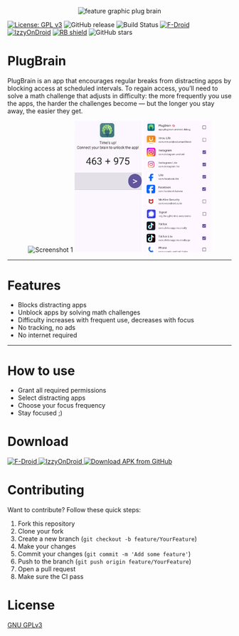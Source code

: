 <p align="center">
  <img src="fastlane/metadata/android/en-US/images/featureGraphic.png" alt="feature graphic plug brain"/>


[![License: GPL v3](https://img.shields.io/badge/License-GPLv3-blue.svg)](https://www.gnu.org/licenses/gpl-3.0)
![GitHub release](https://img.shields.io/github/v/release/msbelaid/PlugBrain)
![Build Status](https://github.com/msbelaid/PlugBrain/actions/workflows/release-build.yml/badge.svg)
[![F-Droid](https://img.shields.io/f-droid/v/app.plugbrain.android?label=Download%20on%20F-Droid&color=green&logo=f-droid)](https://f-droid.org/en/packages/app.plugbrain.android)
[![IzzyOnDroid](https://img.shields.io/badge/IzzyOnDroid-Available-blue?logo=android&logoColor=white)](https://apt.izzysoft.de/fdroid/index/apk/app.plugbrain.android)
[<img src="https://shields.rbtlog.dev/simple/app.plugbrain.android" alt="RB shield">](https://shields.rbtlog.dev/app.plugbrain.android)
![GitHub stars](https://img.shields.io/github/stars/msbelaid/PlugBrain?style=social)

# PlugBrain
PlugBrain is an app that encourages regular breaks from distracting apps by blocking access at scheduled intervals.
To regain access, you’ll need to solve a math challenge that adjusts in difficulty: 
the more frequently you use the apps, 
the harder the challenges become — but the longer you stay away, the easier they get.

<p align="center">
  <img src="fastlane/metadata/android/en-US/images/phoneScreenshots/1.png" alt="Screenshot 1" width="30%" />
  <img src="fastlane/metadata/android/en-US/images/phoneScreenshots/2.png" alt="Screenshot 2" width="30%" />
  <img src="fastlane/metadata/android/en-US/images/phoneScreenshots/3.png" alt="Screenshot 3" width="30%" />
</p>

---

# Features
  - Blocks distracting apps
  - Unblock apps by solving math challenges
  - Difficulty increases with frequent use, decreases with focus
  - No tracking, no ads
  - No internet required

---

# How to use
  - Grant all required permissions
  - Select distracting apps
  - Choose your focus frequency
  - Stay focused ;)

# Download
<a href="https://f-droid.org/packages/app.plugbrain.android/">
    <img src="https://fdroid.gitlab.io/artwork/badge/get-it-on.png" alt="F-Droid" height="100"/>
</a>
<a href="https://apt.izzysoft.de/fdroid/index/apk/app.plugbrain.android">
    <img src="https://gitlab.com/IzzyOnDroid/repo/-/raw/master/assets/IzzyOnDroid.png" alt="IzzyOnDroid" height="100"/>
</a>
<a href="https://github.com/msbelaid/PlugBrain/releases/latest/download/app-release.apk">
    <img src="https://user-images.githubusercontent.com/663460/26973090-f8fdc986-4d14-11e7-995a-e7c5e79ed925.png" alt="Download APK from GitHub" height="100"/>
</a>

# Contributing

Want to contribute? Follow these quick steps:

1. Fork this repository
2. Clone your fork
3. Create a new branch (`git checkout -b feature/YourFeature`)
4. Make your changes
5. Commit your changes (`git commit -m 'Add some feature'`)
6. Push to the branch (`git push origin feature/YourFeature`)
7. Open a pull request
8. Make sure the CI pass


# License
[GNU GPLv3](https://www.gnu.org/licenses/gpl-3.0.en.html)

